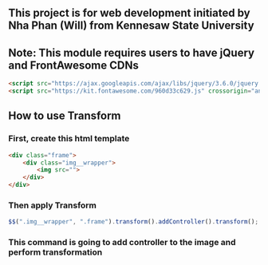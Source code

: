 ## This project is for web development initiated by Nha Phan (Will) from Kennesaw State University
## Note: This module requires users to have jQuery and FrontAwesome CDNs
```html
<script src="https://ajax.googleapis.com/ajax/libs/jquery/3.6.0/jquery.min.js"></script>
<script src="https://kit.fontawesome.com/960d33c629.js" crossorigin="anonymous"></script>
```

## How to use Transform
### First, create this html template
```html
<div class="frame">
    <div class="img__wrapper">
        <img src="">
    </div>
</div>
```
### Then apply Transform
```ts
$$(".img__wrapper", ".frame").transform().addController().transform();
```
### This command is going to add controller to the image and perform transformation